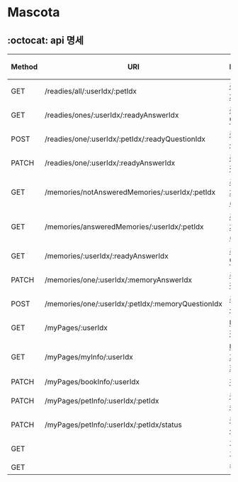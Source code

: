 # Mascota 

## :octocat: api 명세

| Method | URI | Description | 개발 | 서버 |
| ------ | -- | -- |--------------- |-------------- |
| GET | /readies/all/:userIdx/:petIdx | [준비하기 전체 질문 조회](https://github.com/isoomni/mascota/tree/master/src/main/java/com/example/demo/src/ready) |☑️| ☑️ | 
| GET | /readies/ones/:userIdx/:readyAnswerIdx | [준비하기 개별 질문 조회](https://github.com/isoomni/mascota/tree/master/src/main/java/com/example/demo/src/ready)  |☑️| ☑️ | 
| POST | /readies/one/:userIdx/:petIdx/:readyQuestionIdx | [준비하기 작성](https://github.com/isoomni/mascota/tree/master/src/main/java/com/example/demo/src/ready)  |☑️|☑️  | 
| PATCH |/readies/one/:userIdx/:readyAnswerIdx| [준비하기 수정](https://github.com/isoomni/mascota/tree/master/src/main/java/com/example/demo/src/ready) |☑️| ☑️ | 
| GET | /memories/notAnsweredMemories/:userIdx/:petIdx | [추억하기 전체 질문 조회 (답변하기 탭)](https://github.com/isoomni/mascota/tree/master/src/main/java/com/example/demo/src/memory) |☑️|☑️  | 
| GET | /memories/answeredMemories/:userIdx/:petIdx | [추억하기 전체 질문 조회 (모아보기 탭)](https://github.com/isoomni/mascota/tree/master/src/main/java/com/example/demo/src/memory) |☑️|☑️  | 
| GET | /memories/:userIdx/:readyAnswerIdx | [추억하기 개별 질문 조회](https://github.com/isoomni/mascota/tree/master/src/main/java/com/example/demo/src/memory) |☑️| ☑️ | 
| PATCH | /memories/one/:userIdx/:memoryAnswerIdx | [추억하기 수정](https://github.com/isoomni/mascota/tree/master/src/main/java/com/example/demo/src/memory) |☑️|☑️  | 
| POST | /memories/one/:userIdx/:petIdx/:memoryQuestionIdx | [추억하기 작성](https://github.com/isoomni/mascota/tree/master/src/main/java/com/example/demo/src/memory) |☑️|☑️  | 
| GET | /myPages/:userIdx | [마이페이지 전체 조회](https://github.com/isoomni/mascota/tree/master/src/main/java/com/example/demo/src/my) |☑️| ☑️ | 
| GET | /myPages/myInfo/:userIdx | [마이페이지 개인정보 조회](https://github.com/isoomni/mascota/tree/master/src/main/java/com/example/demo/src/my) |☑️| ☑️ | 
| PATCH | /myPages/bookInfo/:userIdx | [책 표지 수정](https://github.com/isoomni/mascota/tree/master/src/main/java/com/example/demo/src/my) |☑️| ☑️ | 
| PATCH | /myPages/petInfo/:userIdx/:petIdx | [동물 프로필 수정](https://github.com/isoomni/mascota/tree/master/src/main/java/com/example/demo/src/my) |☑️| ☑️ | 
| PATCH | /myPages/petInfo/:userIdx/:petIdx/status | [동물 프로필 삭제](https://github.com/isoomni/mascota/tree/master/src/main/java/com/example/demo/src/my) |☑️| ☑️ | 
| GET |  | 기록하기 일기 상세 조회 || | 
| GET |  | 캘린더 조회 | |  | 
